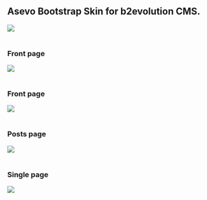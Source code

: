 ## Asevo Bootstrap Skin for b2evolution CMS.

<img src="skinshot.png"/><br/><br/>
### Front page
<img src="skinshot_front.jpg"/><br/><br/>
### Front page
<img src="skinshot_front.jpg"/><br/><br/>
### Posts page
<img src="skinshot_posts.jpg"/><br/><br/>
### Single page
<img src="skinshot_single.jpg"/>